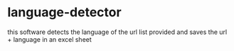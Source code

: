 # language-detector
this software detects the language of the url list provided and saves the url + language in an excel sheet
